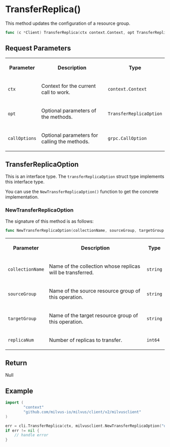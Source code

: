 # TransferReplica()

This method updates the configuration of a resource group.

```go
func (c *Client) TransferReplica(ctx context.Context, opt TransferReplicaOption, callOptions ...grpc.CallOption) error
```

## Request Parameters

<table>
   <tr>
     <th><p>Parameter</p></th>
     <th><p>Description</p></th>
     <th><p>Type</p></th>
   </tr>
   <tr>
     <td><p><code>ctx</code></p></td>
     <td><p>Context for the current call to work.</p></td>
     <td><p><code>context.Context</code></p></td>
   </tr>
   <tr>
     <td><p><code>opt</code></p></td>
     <td><p>Optional parameters of the methods.</p></td>
     <td><p><code>TransferReplicaOption</code></p></td>
   </tr>
   <tr>
     <td><p><code>callOptions</code></p></td>
     <td><p>Optional parameters for calling the methods.</p></td>
     <td><p><code>grpc.CallOption</code></p></td>
   </tr>
</table>

## TransferReplicaOption

This is an interface type. The `transferReplicaOption` struct type implements this interface type. 

You can use the `NewTransferReplicaOption()` function to get the concrete implementation.

### NewTransferReplicaOption

The signature of this method is as follows:

```go
func NewTransferReplicaOption(collectionName, sourceGroup, targetGroup string, replicaNum int64) *transferReplicaOption
```

<table>
   <tr>
     <th><p>Parameter</p></th>
     <th><p>Description</p></th>
     <th><p>Type</p></th>
   </tr>
   <tr>
     <td><p><code>collectionName</code></p></td>
     <td><p>Name of the collection whose replicas will be transferred.</p></td>
     <td><p><code>string</code></p></td>
   </tr>
   <tr>
     <td><p><code>sourceGroup</code></p></td>
     <td><p>Name of the source resource group of this operation.</p></td>
     <td><p><code>string</code></p></td>
   </tr>
   <tr>
     <td><p><code>targetGroup</code></p></td>
     <td><p>Name of the target resource group of this operation.</p></td>
     <td><p><code>string</code></p></td>
   </tr>
   <tr>
     <td><p><code>replicaNum</code></p></td>
     <td><p>Number of replicas to transfer.</p></td>
     <td><p><code>int64</code></p></td>
   </tr>
</table>

## Return

Null

## Example

```go
import (
        "context"
        "github.com/milvus-io/milvus/client/v2/milvusclient"
)

err = cli.TransferReplica(ctx, milvusclient.NewTransferReplicaOption("quick_setup", "rg_1", "rg_2", 1))
if err != nil {
    // handle error
}
```


